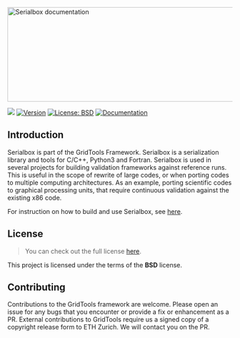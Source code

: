 <a href="https://gridtools.github.io/serialbox/"><img src="docs/logo/logo.png" width="559" height="212" border="0" alt="Serialbox documentation" /></a>

![](https://github.com/GridTools/serialbox/workflows/CI/badge.svg?branch=master) <a target="_blank" href="http://semver.org">![Version][Version.Badge]</a> <a target="_blank" href="https://opensource.org/licenses/BSD-2-Clause">![License: BSD][BSD.License]</a> <a target="_blank" href="https://gridtools.github.io/serialbox/">![Documentation][Documentation.Badge]</a>

## Introduction

Serialbox is part of the GridTools Framework. Serialbox is a serialization library and tools for C/C++, Python3 and Fortran. Serialbox is used in several projects for building validation frameworks against reference runs. This is useful in the scope of rewrite of large codes, or when porting codes to multiple computing architectures. As an example, porting scientific codes to graphical processing units, that require continuous validation against the existing x86 code.

For instruction on how to build and use Serialbox, see [here](https://gridtools.github.io/serialbox/).

## License

> You can check out the full license [here](LICENSE.txt).

This project is licensed under the terms of the **BSD** license.

## Contributing

Contributions to the GridTools framework are welcome. Please open an issue for any bugs that you encounter or provide a fix or enhancement as a PR. External contributions to GridTools require us a signed copy of a copyright release form to ETH Zurich. We will contact you on the PR.

<!-- Links -->
[Documentation.Badge]: https://img.shields.io/badge/documentation-link-blue.svg
[BSD.License]: https://img.shields.io/badge/License-BSD-blue.svg
[Version.Badge]: https://badge.fury.io/gh/GridTools%2Fserialbox.svg
